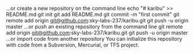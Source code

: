 …or create a new repository on the command line
 echo "# karibu" >> README.md
git init
git add README.md
git commit -m "first commit"
git remote add origin git@github.com:sky-labs-237/karibu.git
git push -u origin master
…or push an existing repository from the command line
 git remote add origin git@github.com:sky-labs-237/karibu.git
git push -u origin master
…or import code from another repository
You can initialize this repository with code from a Subversion, Mercurial, or TFS project.
